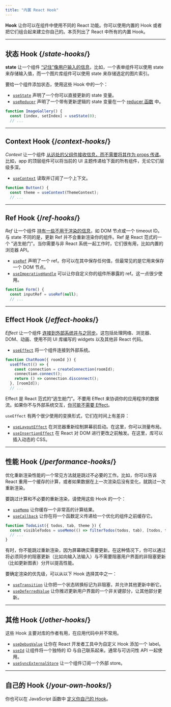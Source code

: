 ```yaml
---
title: "内置 React Hook"
---
```


<Intro>

**Hook** 让你可以在组件中使用不同的 React 功能。你可以使用内置的 Hook 或者把它们组合起来建立你自己的。本页列出了 React 中所有的内置 Hook。

</Intro>

---

## 状态 Hook {/*state-hooks*/}

**state** 让一个组件 [“记住”像用户输入的信息](/learn/state-a-components-memory)，比如，一个表单组件可以使用 state 来存储输入值，而一个图片库组件可以使用 state 来存储选定的图片索引。

要给一个组件添加状态，使用这些 Hook 中的一个：

* [`useState`](/reference/react/useState) 声明了一个你可以直接更新的 state 变量。
* [`useReducer`](/reference/react/useReducer) 声明了一个带有更新逻辑的 state 变量在一个 [reducer 函数](/learn/extracting-state-logic-into-a-reducer) 中。

```js
function ImageGallery() {
  const [index, setIndex] = useState(0);
  // ...
```

---

## Context Hook {/*context-hooks*/}

*Context* 让一个组件 [从远处的父组件接收信息，而不需要将其作为 props 传递](/learn/passing-props-to-a-component)。比如，app 的顶层组件可以将当前的 UI 主题传递给下面的所有组件，无论它们层级多深。

* [`useContext`](/reference/react/useContext) 读取并订阅了一个上下文。

```js
function Button() {
  const theme = useContext(ThemeContext);
  // ...
```

---

## Ref Hook {/*ref-hooks*/}

*Ref* 让一个组件 [持有一些不用于渲染的信息](/learn/referencing-values-with-refs)，如 DOM 节点或一个 timeout ID。与 state 不同的是，更新 Ref 并不会重新渲染你的组件。Ref 是 React 范式的一个 "逃生舱门"。当你需要与非 React 系统一起工作时，它们很有用，比如内置的浏览器 API。

* [`useRef`](/reference/react/useRef) 声明了一个 ref。你可以在其中保存任何值，但最常见的是它用来保存一个 DOM 节点。
* [`useImperativeHandle`](/reference/react/useImperativeHandle) 可以让你自定义你的组件所暴露的 ref。这一点很少使用。

```js
function Form() {
  const inputRef = useRef(null);
  // ...
```

---

## Effect Hook {/*effect-hooks*/}

*Effect* 让一个组件 [连接到外部系统并与之同步](/learn/synchronizing-with-effects)。这包括处理网络、浏览器、DOM、动画、使用不同 UI 库编写的 widgets 以及其他非 React 代码。

* [`useEffect`](/reference/react/useEffect) 将一个组件连接到外部系统。

```js
function ChatRoom({ roomId }) {
  useEffect(() => {
    const connection = createConnection(roomId);
    connection.connect();
    return () => connection.disconnect();
  }, [roomId]);
  // ...
```

Effect 是 React 范式的“逃生舱门”。不要用 Effect 来协调你的应用程序的数据流。如果你不与外部系统交互，[你可能不需要 Effect](/learn/you-might-not-need-an-effect)。

`useEffect` 有两个很少使用的变换形式，它们在时间上有差异：

* [`useLayoutEffect`](/reference/react/useLayoutEffect) 在浏览器重新绘制屏幕前启动。在这里，你可以测量布局。
* [`useInsertionEffect`](/reference/react/useInsertionEffect) 在 React 对 DOM 进行更改之前触发。在这里，库可以插入动态的 CSS。

---

## 性能 Hook {/*performance-hooks*/}

优化重新渲染性能的一个常见方法就是跳过不必要的工作。比如，你可以告诉 React 重用一个缓存的计算，或者如果数据在上一次渲染后没有变化，就跳过一次重新渲染。

要跳过计算和不必要的重新渲染，请使用这些 Hook 的一个：

* [`useMemo`](/reference/react/useMemo) 让你缓存一个非常高的计算结果。
* [`useCallback`](/reference/react/useCallback) 让你在将一个函数定义传递给一个优化的组件之前缓存它。

```js
function TodoList({ todos, tab, theme }) {
  const visibleTodos = useMemo(() => filterTodos(todos, tab), [todos, tab]);
  // ...
}
```

有时，你不能跳过重新渲染，因为屏幕确实需要更新。在这种情况下，你可以通过将必须同步的阻塞更新（比如向输入法输入）与不需要阻塞用户界面的非阻塞更新（比如更新图表）分开以提高性能。

要确定渲染的优先级，可以从以下 Hook 选择其中之一：

* [`useTransition`](/reference/react/useTransition) 让你把一个状态转换标记为非阻塞，并允许其他更新中断它。
* [`useDeferredValue`](/reference/react/useDeferredValue) 让你推迟更新用户界面的一个非关键部分，让其他部分更新。

---

## 其他 Hook {/*other-hooks*/}

这些 Hook 主要对库的作者有用，在应用代码中并不常用。

* [`useDebugValue`](/reference/react/useDebugValue) 让你在 React 开发者工具中为自定义 Hook 添加一个 label。
* [`useId`](/reference/react/useId) 让组件将一个独特的 ID 与自己联系起来。通常与可访问性 API 一起使用。
* [`useSyncExternalStore`](/reference/react/useSyncExternalStore) 让一个组件订阅一个外部 store。

---

## 自己的 Hook {/*your-own-hooks*/}

你也可以在 JavaScript 函数中 [定义你自己的 Hook](/learn/reusing-logic-with-custom-hooks#extracting-your-own-custom-hook-from-a-component)。
